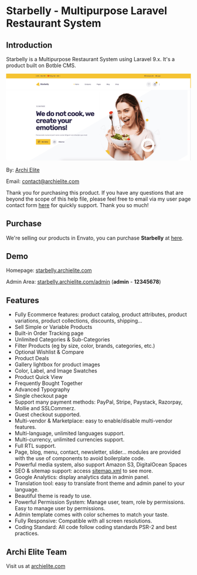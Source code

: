 # Starbelly - Multipurpose Laravel Restaurant System

## Introduction

Starbelly is a Multipurpose Restaurant System using Laravel 9.x. It's a product built on Botble CMS.

![](images/overview.png)

By: [Archi Elite](https://archielite.com)

Email: [contact@archielite.com](mailto:contact@archielite.com)

Thank you for purchasing this product. If you have any questions that are beyond the scope of this help file,
please feel free to email via my user page contact form [here](https://codecanyon.net.net/user/archielite) for quickly support. Thank you so much!

## Purchase

We're selling our products in Envato, you can purchase **Starbelly** at [here](https://1.envato.market/VmaNWa).

## Demo

Homepage: [starbelly.archielite.com](https://starbelly.archielite.com)

Admin Area: [starbelly.archielite.com/admin](https://starbelly.archielite.com/admin) (**admin** - **12345678**)

## Features

- Fully Ecommerce features: product catalog, product attributes, product variations, product collections, discounts, shipping…
- Sell Simple or Variable Products
- Built-in Order Tracking page
- Unlimited Categories & Sub-Categories
- Filter Products (eg by size, color, brands, categories, etc.)
- Optional Wishlist & Compare
- Product Deals
- Gallery lightbox for product images
- Color, Label, and Image Swatches
- Product Quick View
- Frequently Bought Together
- Advanced Typography
- Single checkout page
- Support many payment methods: PayPal, Stripe, Paystack, Razorpay, Mollie and SSLCommerz.
- Guest checkout supported.
- Multi-vendor & Marketplace: easy to enable/disable multi-vendor features.
- Multi-language, unlimited languages support.
- Multi-currency, unlimited currencies support.
- Full RTL support.
- Page, blog, menu, contact, newsletter, slider… modules are provided with the use of components to avoid boilerplate code.
- Powerful media system, also support Amazon S3, DigitalOcean Spaces
- SEO & sitemap support: access [sitemap.xml](https://starbelly.archielite.com/sitemap.xml) to see more.
- Google Analytics: display analytics data in admin panel.
- Translation tool: easy to translate front theme and admin panel to your language.
- Beautiful theme is ready to use.
- Powerful Permission System: Manage user, team, role by permissions. Easy to manage user by permissions.
- Admin template comes with color schemes to match your taste.
- Fully Responsive: Compatible with all screen resolutions.
- Coding Standard: All code follow coding standards PSR-2 and best practices.

## Archi Elite Team

Visit us at [archielite.com](https://archielite.com)
